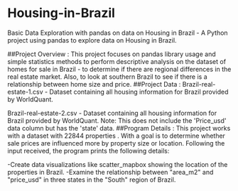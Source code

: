 # Housing-in-Brazil
Basic Data Exploration with pandas on data on Housing in Brazil - A Python project using pandas to explore data on Housing in Brazil.

 ##Project Overview : 
This project focuses on pandas library usage and simple statistics methods to perform descriptive analysis on the dataset of homes for sale in Brazil - to determine if there are regional differences in the real estate market. Also, to look at southern Brazil to see if there is a relationship between home size and price.
 ##Project Data : 
Brazil-real-estate-1.csv - Dataset containing all housing information for Brazil provided by WorldQuant.

Brazil-real-estate-2.csv - Dataset containing all housing information for Brazil provided by WorldQuant. Note: This does not include the 'Price_usd' data column but has the 'state' data.
 ##Program Details : 
This project works with a dataset with 22844 properties . With a goal is to determine whether sale prices are influenced more by property size or location. Following the input received, the program prints the following details:

-Create data visualizations like scatter_mapbox showing the location of the properties in Brazil.
-Examine the relationship between "area_m2" and "price_usd" in three states in the "South" region of Brazil.
